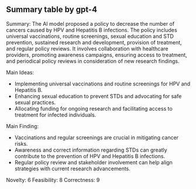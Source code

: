 ## Summary table by gpt-4
Summary: 
The AI model proposed a policy to decrease the number of cancers caused by HPV and Hepatitis B infections. The policy includes universal vaccinations, routine screenings, sexual education and STD prevention, sustained research and development, provision of treatment, and regular policy reviews. It involves collaboration with healthcare providers, promoting awareness campaigns, ensuring access to treatment, and periodical policy reviews in consideration of new research findings.

Main Ideas: 
- Implementing universal vaccinations and routine screenings for HPV and Hepatitis B.
- Enhancing sexual education to prevent STDs and advocating for safe sexual practices.
- Allocating funding for ongoing research and facilitating access to treatment for infected individuals.

Main Finding: 
- Vaccinations and regular screenings are crucial in mitigating cancer risks.
- Awareness and correct information regarding STDs can greatly contribute to the prevention of HPV and Hepatitis B infections.
- Regular policy review and stakeholder involvement can help align strategies with current research advancements.

Novelty: 6
Feasibility: 8
Correctness: 9